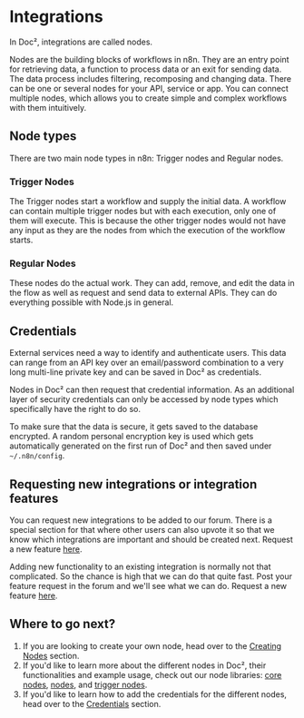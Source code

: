 # Integrations

In Doc², integrations are called nodes.

Nodes are the building blocks of workflows in n8n. They are an entry point for retrieving data, a function to process data or an exit for sending data. The data process includes filtering, recomposing and changing data. There can be one or several nodes for your API, service or app. You can connect multiple nodes, which allows you to create simple and complex workflows with them intuitively.

## Node types

There are two main node types in n8n: Trigger nodes and Regular nodes.


### Trigger Nodes

The Trigger nodes start a workflow and supply the initial data. A workflow can contain multiple trigger nodes but with each execution, only one of them will execute. This is because the other trigger nodes would not have any input as they are the nodes from which the execution of the workflow starts.


### Regular Nodes

These nodes do the actual work. They can add, remove, and edit the data in the flow as well as request and send data to external APIs. They can do everything possible with Node.js in general.


## Credentials

External services need a way to identify and authenticate users. This data can range from an API key over an email/password combination to a very long multi-line private key and can be saved in Doc² as credentials.

Nodes in Doc² can then request that credential information. As an additional layer of security credentials can only be accessed by node types which specifically have the right to do so.

To make sure that the data is secure, it gets saved to the database encrypted. A random personal encryption key is used which gets automatically generated on the first run of Doc² and then saved under `~/.n8n/config`.

## Requesting new integrations or integration features

You can request new integrations to be added to our forum. There is a special section for that where
other users can also upvote it so that we know which integrations are important and should be
created next. Request a new feature [here](https://community.n8n.io/c/feature-requests/nodes).

Adding new functionality to an existing integration is normally not that complicated. So the chance is
high that we can do that quite fast. Post your feature request in the forum and we'll see
what we can do. Request a new feature [here](https://community.n8n.io/c/feature-requests/nodes).

## Where to go next?

1. If you are looking to create your own node, head over to the [Creating Nodes](/workflow/integrations/creating-nodes/) section.
2. If you'd like to learn more about the different nodes in Doc², their functionalities and example usage, check out our node libraries: [core nodes](/workflow/integrations/core-nodes/), [nodes](/workflow/integrations/core-nodes/), and [trigger nodes](/workflow/integrations/core-nodes/).
3. If you'd like to learn how to add the credentials for the different nodes, head over to the [Credentials](/workflow/integrations/credentials/) section.
